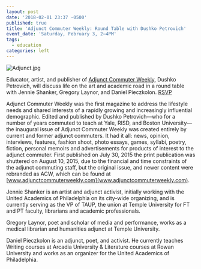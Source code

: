 ```yaml
---
layout: post
date: '2018-02-01 23:37 -0500'
published: true
title: 'Adjunct Commuter Weekly: Round Table with Dushko Petrovich'
event_date: 'Saturday, February 3, 2–4PM'
tags:
  - education
categories: left
---
```

![Adjunct.jpg]({{site.baseurl}}/assets/img/Adjunct.jpg)


Educator, artist, and publisher of [Adjunct Commuter Weekly](https://adjunctcommuterweekly.com/),  Dushko Petrovich, will discuss life on the art and academic road in a round table with Jennie Shanker, Gregory Laynor, and Daniel Pieczkolon. [RSVP](https://www.facebook.com/events/181343182466723/)

Adjunct Commuter Weekly was the first magazine to address the lifestyle needs and shared interests of a rapidly growing and increasingly influential demographic. Edited and published by Dushko Petrovich—who for a number of years commuted to teach at Yale, RISD, and Boston University—the inaugural issue of Adjunct Commuter Weekly was created entirely by current and former adjunct commuters. It had it all: news, opinion, interviews, features, fashion shoot, photo essays, games, syllabi, poetry, fiction, personal memoirs and advertisements for products of interest to the adjunct commuter. First published on July 30, 2015 the print publication was shuttered on August 10, 2015, due to the financial and time constraints of the adjunct commuting staff, but the original issue, and newer content were rebranded as ACW, which can be found at [www.adjunctcommuterweekly.com](www.adjunctcommuterweekly.com).

Jennie Shanker is an artist and adjunct activist, initially working with the United Academics of Philadelphia on its city-wide organizing, and is currently serving as the VP of TAUP, the union at Temple University for FT and PT faculty, librarians and academic professionals.

Gregory Laynor, poet and scholar of media and performance, works as a medical librarian and humanities adjunct at Temple University.

Daniel Pieczkolon is an adjunct, poet, and activist. He currently teaches Writing courses at Arcadia University & Literature courses at Rowan University and works as an organizer for the United Academics of Philadelphia.
